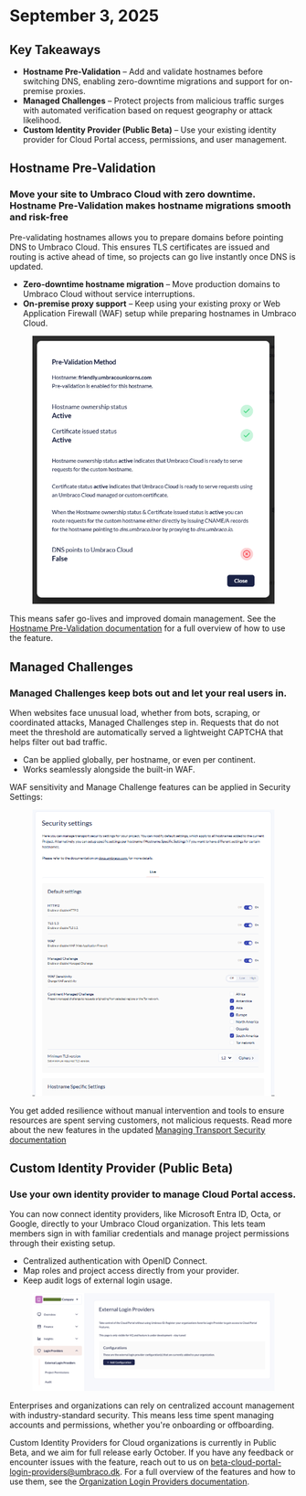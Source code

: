 # September 3, 2025

## Key Takeaways

* **Hostname Pre-Validation** – Add and validate hostnames before switching DNS, enabling zero-downtime migrations and support for on-premise proxies.
* **Managed Challenges** – Protect projects from malicious traffic surges with automated verification based on request geography or attack likelihood.
* **Custom Identity Provider (Public Beta)** – Use your existing identity provider for Cloud Portal access, permissions, and user management.

## Hostname Pre-Validation

### Move your site to Umbraco Cloud with zero downtime. Hostname Pre-Validation makes hostname migrations smooth and risk-free

Pre-validating hostnames allows you to prepare domains before pointing DNS to Umbraco Cloud. This ensures TLS certificates are issued and routing is active ahead of time, so projects can go live instantly once DNS is updated.

* **Zero-downtime hostname migration** – Move production domains to Umbraco Cloud without service interruptions.
* **On-premise proxy support** – Keep using your existing proxy or Web Application Firewall (WAF) setup while preparing hostnames in Umbraco Cloud.

<figure><img src="../../go-live/manage-hostnames/images/pre-validation-status-modal.png" alt="A screenshot of the Pre-Validation status modal"></figure>

This means safer go-lives and improved domain management. See the [Hostname Pre-Validation documentation](../../go-live/manage-hostnames/hostname-pre-validation.md) for a full overview of how to use the feature.  

## Managed Challenges

### Managed Challenges keep bots out and let your real users in.

When websites face unusual load, whether from bots, scraping, or coordinated attacks, Managed Challenges step in. Requests that do not meet the threshold are automatically served a lightweight CAPTCHA that helps filter out bad traffic.

* Can be applied globally, per hostname, or even per continent.
* Works seamlessly alongside the built-in WAF.

WAF sensitivity and Manage Challenge features can be applied in Security Settings:
<figure><img src="../images/security-settings.png" alt="A screenshot of the Security Settings with the new features for Managed Challenges"></figure>

You get added resilience without manual intervention and tools to ensure resources are spent serving customers, not malicious requests. Read more about the new features in the updated [Managing Transport Security documentation](../../build-and-customize-your-solution/set-up-your-project/security/managing-transport-security.md)

## Custom Identity Provider (Public Beta)

### Use your own identity provider to manage Cloud Portal access.

You can now connect identity providers, like Microsoft Entra ID, Octa, or Google, directly to your Umbraco Cloud organization. This lets team members sign in with familiar credentials and manage project permissions through their existing setup.

* Centralized authentication with OpenID Connect.
* Map roles and project access directly from your provider.
* Keep audit logs of external login usage.

<figure><img src="../../.gitbook/assets/organization-external-login-provider.png" alt=""><figcaption></figcaption></figure>

Enterprises and organizations can rely on centralized account management with industry-standard security. This means less time spent managing accounts and permissions, whether you're onboarding or offboarding. 

Custom Identity Providers for Cloud organizations is currently in Public Beta, and we aim for full release early October. If you have any feedback or encounter issues with the feature, reach out to us on [beta-cloud-portal-login-providers@umbraco.dk](mailto:beta-cloud-portal-login-providers@umbraco.dk). For a full overview of the features and how to use them, see the [Organization Login Providers documentation](../../begin-your-cloud-journey/the-cloud-portal/organizations/organization-login-providers.md). 